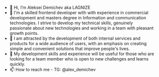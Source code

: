 - 👋 Hi, I’m Aleksei Demichev aka LAGNIZE
- 👀 I'm a skilled frontend developer with with experience in commercial development and masters degree in Information and communication technologies. I strive to develop my technical skills, genuinely passionate about new technologies and working in a team with pleasant growth points.
- 💞️ I am attracted by the development of both internal services and products for a wide audience of users, with an emphasis on creating simple and convenient solutions that improve people's lives. 
- 🌱 My development skills and experience will be useful for those who are looking for a team member who is open to new challenges and learns quickly.
- 📫 How to reach me - TG: @alex_demichev

<!---
LAGNIZE/LAGNIZE is a ✨ special ✨ repository because its `README.md` (this file) appears on your GitHub profile.
You can click the Preview link to take a look at your changes.
--->
